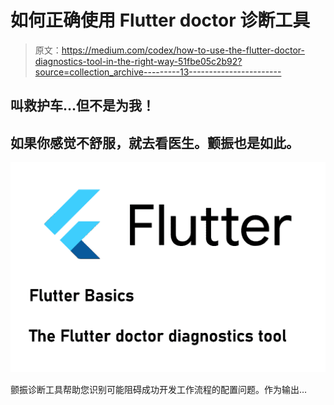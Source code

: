 # 如何正确使用 Flutter doctor 诊断工具

> 原文：<https://medium.com/codex/how-to-use-the-flutter-doctor-diagnostics-tool-in-the-right-way-51fbe05c2b92?source=collection_archive---------13----------------------->

## 叫救护车…但不是为我！

## 如果你感觉不舒服，就去看医生。颤振也是如此。

![](img/f6dea7538f1534c0c3a7b9c000f4329e.png)

颤振诊断工具帮助您识别可能阻碍成功开发工作流程的配置问题。作为输出…